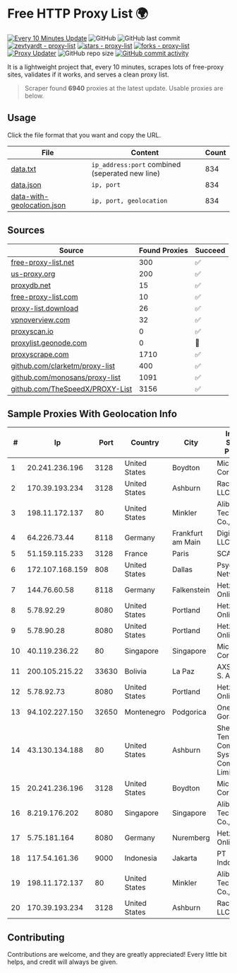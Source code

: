 
# Free HTTP Proxy List 🌍

[![Every 10 Minutes Update](https://github.com/mertguvencli/http-proxy-list/actions/workflows/main.yml/badge.svg?branch=main)](https://github.com/mertguvencli/http-proxy-list/actions/workflows/main.yml)
![GitHub](https://img.shields.io/github/license/mertguvencli/http-proxy-list)
![GitHub last commit](https://img.shields.io/github/last-commit/mertguvencli/http-proxy-list)
[![zevtyardt - proxy-list](https://img.shields.io/static/v1?label=zevtyardt&message=proxy-list&color=blue&logo=github)](https://github.com/zevtyardt/proxy-list "Go to GitHub repo")
[![stars - proxy-list](https://img.shields.io/github/stars/zevtyardt/proxy-list?style=social)](https://github.com/zevtyardt/proxy-list)
[![forks - proxy-list](https://img.shields.io/github/forks/zevtyardt/proxy-list?style=social)](https://github.com/zevtyardt/proxy-list)
[![Proxy Updater](https://github.com/zevtyardt/proxy-list/workflows/Proxy%20Updater/badge.svg)](https://github.com/zevtyardt/proxy-list/actions?query=workflow:"Proxy+Updater")
![GitHub repo size](https://img.shields.io/github/repo-size/zevtyardt/proxy-list)
[![GitHub commit activity](https://img.shields.io/github/commit-activity/m/zevtyardt/proxy-list?logo=commits)](https://github.com/zevtyardt/proxy-list/commits/main)

It is a lightweight project that, every 10 minutes, scrapes lots of free-proxy sites, validates if it works, and serves a clean proxy list.

> Scraper found **6940** proxies at the latest update. Usable proxies are below.

## Usage

Click the file format that you want and copy the URL.

|File|Content|Count|
|----|-------|-----|
|[data.txt](https://raw.githubusercontent.com/mertguvencli/http-proxy-list/main/proxy-list/data.txt)|`ip_address:port` combined (seperated new line)|834|
|[data.json](https://raw.githubusercontent.com/mertguvencli/http-proxy-list/main/proxy-list/data.json)|`ip, port`|834|
|[data-with-geolocation.json](https://raw.githubusercontent.com/mertguvencli/http-proxy-list/main/proxy-list/data-with-geolocation.json)|`ip, port, geolocation`|834|

## Sources

|Source|Found Proxies|Succeed|
|------|-------------|-------|
|[free-proxy-list.net](https://free-proxy-list.net)|300|✅|
|[us-proxy.org](https://www.us-proxy.org)|200|✅|
|[proxydb.net](http://proxydb.net)|15|✅|
|[free-proxy-list.com](https://free-proxy-list.com/?page=&port=&type%5B%5D=http&type%5B%5D=https&up_time=0&search=Search)|10|✅|
|[proxy-list.download](https://www.proxy-list.download/HTTP)|26|✅|
|[vpnoverview.com](https://vpnoverview.com/privacy/anonymous-browsing/free-proxy-servers)|32|✅|
|[proxyscan.io](https://www.proxyscan.io)|0|✅|
|[proxylist.geonode.com](https://proxylist.geonode.com/api/proxy-list?limit=300&page=1&sort_by=lastChecked&sort_type=desc&protocols=http,https)|0|🚫|
|[proxyscrape.com](https://api.proxyscrape.com/v2/?request=displayproxies&protocol=http&timeout=10000&country=all&ssl=all&anonymity=all)|1710|✅|
|[github.com/clarketm/proxy-list](https://raw.githubusercontent.com/clarketm/proxy-list/master/proxy-list-raw.txt)|400|✅|
|[github.com/monosans/proxy-list](https://raw.githubusercontent.com/monosans/proxy-list/main/proxies/http.txt)|1091|✅|
|[github.com/TheSpeedX/PROXY-List](https://raw.githubusercontent.com/TheSpeedX/PROXY-List/master/http.txt)|3156|✅|


## Sample Proxies With Geolocation Info

|#|Ip|Port|Country|City|Internet Service Provider|
|-|--|----|-------|----|-------------------------|
|1|20.241.236.196|3128|United States|Boydton|Microsoft Corporation|
|2|170.39.193.234|3128|United States|Ashburn|Rackdog, LLC|
|3|198.11.172.137|80|United States|Minkler|Alibaba (US) Technology Co., Ltd.|
|4|64.226.73.44|8118|Germany|Frankfurt am Main|DigitalOcean, LLC|
|5|51.159.115.233|3128|France|Paris|SCALEWAY|
|6|172.107.168.159|808|United States|Dallas|Psychz Networks|
|7|144.76.60.58|8118|Germany|Falkenstein|Hetzner Online GmbH|
|8|5.78.92.29|8080|United States|Portland|Hetzner Online GmbH|
|9|5.78.90.28|8080|United States|Portland|Hetzner Online GmbH|
|10|40.119.236.22|80|Singapore|Singapore|Microsoft Corporation|
|11|200.105.215.22|33630|Bolivia|La Paz|AXS Bolivia S. A.|
|12|5.78.92.73|8080|United States|Portland|Hetzner Online GmbH|
|13|94.102.227.150|32650|Montenegro|Podgorica|One Crna Gora DOO|
|14|43.130.134.188|80|United States|Ashburn|Shenzhen Tencent Computer Systems Company Limited|
|15|20.241.236.196|3128|United States|Boydton|Microsoft Corporation|
|16|8.219.176.202|8080|Singapore|Singapore|Alibaba (US) Technology Co., Ltd.|
|17|5.75.181.164|8080|Germany|Nuremberg|Hetzner Online GmbH|
|18|117.54.161.36|9000|Indonesia|Jakarta|PT IndoInternet|
|19|198.11.172.137|80|United States|Minkler|Alibaba (US) Technology Co., Ltd.|
|20|170.39.193.234|3128|United States|Ashburn|Rackdog, LLC|



## Contributing

Contributions are welcome, and they are greatly appreciated! Every
little bit helps, and credit will always be given.

